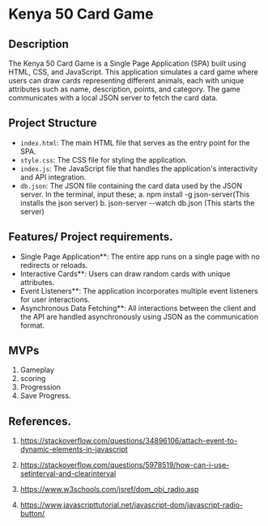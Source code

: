 # Kenya 50 Card Game

## Description
The Kenya 50 Card Game is a Single Page Application (SPA) built using HTML, CSS, and JavaScript. This application simulates a card game where users can draw cards representing different animals, each with unique attributes such as name, description, points, and category. The game communicates with a local JSON server to fetch the card data.


## Project Structure
- `index.html`: The main HTML file that serves as the entry point for the SPA.
- `style.css`: The CSS file for styling the application.
- `index.js`: The JavaScript file that handles the application's interactivity and API integration.
- `db.json`: The JSON file containing the card data used by the JSON server. In the terminal, input these; a. npm install -g json-server(This installs the json server)   b. json-server --watch db.json (This starts the server)

 ## Features/ Project requirements.
- Single Page Application**: The entire app runs on a single page with no redirects or reloads.
- Interactive Cards**: Users can draw random cards with unique attributes.
- Event Listeners**: The application incorporates multiple event listeners for user interactions.
- Asynchronous Data Fetching**: All interactions between the client and the API are handled asynchronously using JSON as the communication format.

## MVPs
1. Gameplay
2. scoring
3. Progression
4. Save Progress.


## References.
1. https://stackoverflow.com/questions/34896106/attach-event-to-dynamic-elements-in-javascript

2. https://stackoverflow.com/questions/5978519/how-can-i-use-setinterval-and-clearinterval

3. https://www.w3schools.com/jsref/dom_obj_radio.asp

4. https://www.javascripttutorial.net/javascript-dom/javascript-radio-button/
